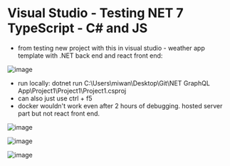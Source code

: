 # Visual Studio - Testing NET 7 TypeScript - C# and JS

- from testing new project with this in visual studio - weather app template with .NET back end and react front end:

![image](https://user-images.githubusercontent.com/91037796/226809605-c3243749-7937-4779-9538-71ee40acb95c.png)



- run locally:  dotnet run  C:\Users\miwan\Desktop\Git\NET GraphQL App\Project1\Project1\Project1.csproj
- can also just use ctrl + f5 
- docker wouldn't work even after 2 hours of debugging.  hosted server part but not react front end.

![image](https://user-images.githubusercontent.com/91037796/226829181-78759b63-83fc-4f12-bbca-76d3040234cf.png)

![image](https://user-images.githubusercontent.com/91037796/226968540-9f37046f-067c-4856-b06f-ed73f6d627eb.png)

![image](https://user-images.githubusercontent.com/91037796/226968569-c50ac97b-5004-4edc-b2a1-b6f35feeb995.png)



